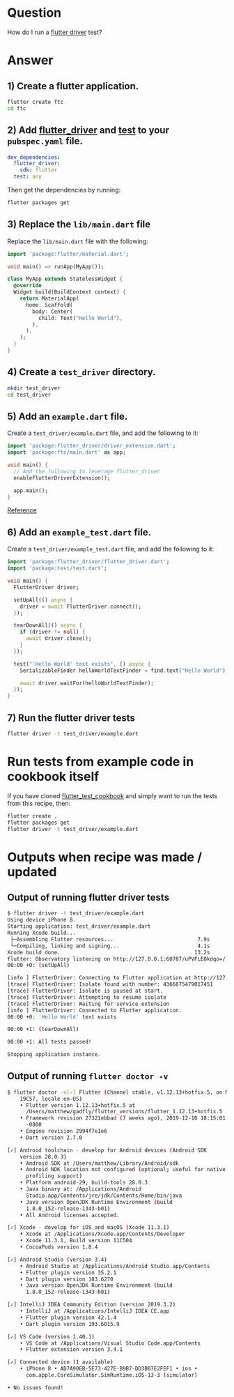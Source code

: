 # Question

How do I run a [flutter driver](https://api.flutter.dev/flutter/flutter_driver/flutter_driver-library.html) test?

# Answer

## 1) Create a flutter application.

```sh
flutter create ftc
cd ftc
```

## 2) Add [flutter_driver](https://api.flutter.dev/flutter/flutter_driver/flutter_driver-library.html) and [test](https://pub.dev/packages/test) to your `pubspec.yaml` file.

```yaml
dev_dependencies:
  flutter_driver:
    sdk: flutter
  test: any
```

Then get the dependencies by running:

```sh
flutter packages get
```

## 3) Replace the `lib/main.dart` file

Replace the `lib/main.dart` file with the following:

```dart
import 'package:flutter/material.dart';

void main() => runApp(MyApp());

class MyApp extends StatelessWidget {
  @override
  Widget build(BuildContext context) {
    return MaterialApp(
      home: Scaffold(
        body: Center(
          child: Text("Hello World"),
        ),
      ),
    );
  }
}
```

## 4) Create a `test_driver` directory.

```sh
mkdir test_driver
cd test_driver
```

## 5) Add an `example.dart` file.

Create a `test_driver/example.dart` file, and add the following to it:

```dart
import 'package:flutter_driver/driver_extension.dart';
import 'package:ftc/main.dart' as app;

void main() {
  // Add the following to leverage flutter_driver
  enableFlutterDriverExtension();

  app.main();
}
```

[Reference](https://flutter.dev/docs/cookbook/testing/integration/introduction#4-instrument-the-app)

## 6) Add an `example_test.dart` file.

Create a `test_driver/example_test.dart` file, and add the following to it:

```dart
import 'package:flutter_driver/flutter_driver.dart';
import 'package:test/test.dart';

void main() {
  FlutterDriver driver;

  setUpAll(() async {
    driver = await FlutterDriver.connect();
  });

  tearDownAll(() async {
    if (driver != null) {
      await driver.close();
    }
  });

  test("'Hello World' text exists", () async {
    SerializableFinder helloWorldTextFinder = find.text("Hello World");

    await driver.waitFor(helloWorldTextFinder);
  });
}
```

## 7) Run the flutter driver tests

```sh
flutter driver -t test_driver/example.dart
```

# Run tests from example code in cookbook itself

If you have cloned [flutter_test_cookbook](https://github.com/gadfly361/flutter_test_cookbook/tree/master) and simply want to run the tests from this recipe, then:

```sh
flutter create .
flutter packages get
flutter driver -t test_driver/example.dart
```

# Outputs when recipe was made / updated

## Output of running flutter driver tests

```sh
$ flutter driver -t test_driver/example.dart 
Using device iPhone 8.
Starting application: test_driver/example.dart
Running Xcode build...                                                  
 ├─Assembling Flutter resources...                           7.9s
 └─Compiling, linking and signing...                         4.1s
Xcode build done.                                           13.2s
flutter: Observatory listening on http://127.0.0.1:60787/uPVFLEOkdqo=/
00:00 +0: (setUpAll)

[info ] FlutterDriver: Connecting to Flutter application at http://127.0.0.1:60787/uPVFLEOkdqo=/
[trace] FlutterDriver: Isolate found with number: 4366875479017451
[trace] FlutterDriver: Isolate is paused at start.
[trace] FlutterDriver: Attempting to resume isolate
[trace] FlutterDriver: Waiting for service extension
[info ] FlutterDriver: Connected to Flutter application.
00:00 +0: 'Hello World' text exists

00:00 +1: (tearDownAll)

00:00 +1: All tests passed!

Stopping application instance.
```

## Output of running `flutter doctor -v`

```sh
$ flutter doctor -v[✓] Flutter (Channel stable, v1.12.13+hotfix.5, on Mac OS X 10.15.2
    19C57, locale en-US)
    • Flutter version 1.12.13+hotfix.5 at
      /Users/matthew/gadfly/flutter_versions/flutter_1.12.13+hotfix.5
    • Framework revision 27321ebbad (7 weeks ago), 2019-12-10 18:15:01
      -0800
    • Engine revision 2994f7e1e6
    • Dart version 2.7.0

[✓] Android toolchain - develop for Android devices (Android SDK
    version 28.0.3)
    • Android SDK at /Users/matthew/Library/Android/sdk
    • Android NDK location not configured (optional; useful for native
      profiling support)
    • Platform android-29, build-tools 28.0.3
    • Java binary at: /Applications/Android
      Studio.app/Contents/jre/jdk/Contents/Home/bin/java
    • Java version OpenJDK Runtime Environment (build
      1.8.0_152-release-1343-b01)
    • All Android licenses accepted.

[✓] Xcode - develop for iOS and macOS (Xcode 11.3.1)
    • Xcode at /Applications/Xcode.app/Contents/Developer
    • Xcode 11.3.1, Build version 11C504
    • CocoaPods version 1.8.4

[✓] Android Studio (version 3.4)
    • Android Studio at /Applications/Android Studio.app/Contents
    • Flutter plugin version 35.2.1
    • Dart plugin version 183.6270
    • Java version OpenJDK Runtime Environment (build
      1.8.0_152-release-1343-b01)

[✓] IntelliJ IDEA Community Edition (version 2019.3.2)
    • IntelliJ at /Applications/IntelliJ IDEA CE.app
    • Flutter plugin version 42.1.4
    • Dart plugin version 193.6015.9

[✓] VS Code (version 1.40.1)
    • VS Code at /Applications/Visual Studio Code.app/Contents
    • Flutter extension version 3.4.1

[✓] Connected device (1 available)
    • iPhone 8 • AD7A90EB-5E73-427E-B9B7-DD3B07E2FEF1 • ios •
      com.apple.CoreSimulator.SimRuntime.iOS-13-3 (simulator)

• No issues found!
```

